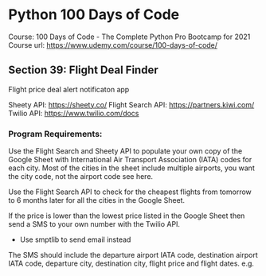 # Python 100 Days of Code

Course: 100 Days of Code - The Complete Python Pro Bootcamp for 2021
Course url: https://www.udemy.com/course/100-days-of-code/

## Section 39: Flight Deal Finder
Flight price deal alert notificaton app

Sheety API: https://sheety.co/
Flight Search API: https://partners.kiwi.com/
Twilio API: https://www.twilio.com/docs


### Program Requirements:
Use the Flight Search and Sheety API to populate your own copy of the Google Sheet with International Air Transport Association (IATA) codes for each city. Most of the cities in the sheet include multiple airports, you want the city code, not the airport code see here.

Use the Flight Search API to check for the cheapest flights from tomorrow to 6 months later for all the cities in the Google Sheet.

If the price is lower than the lowest price listed in the Google Sheet then send a SMS to your own number with the Twilio API.
- Use smptlib to send email instead

The SMS should include the departure airport IATA code, destination airport IATA code, departure city, destination city, flight price and flight dates. e.g.